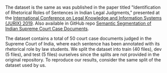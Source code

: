 The dataset is the same as was published in the paper titled "Identification of Rhetorical Roles of Sentences in Indian Legal Judgments," presented at the [International Conference on Legal Knowledge and Information Systems (JURIX) 2019](https://jurix2019.oeg-upm.net/index.html). Also available in GitHub repo [Semantic Segmentation of Indian Supreme Court Case Documents](https://github.com/Law-AI/semantic-segmentation).

The dataset contains a total of 50 court case documents judged in the Supreme Court of India, where each sentence has been annotated with its rhetorical role by law students. We split the dataset into train (40 files), dev (5 files), and test (5 files) ourselves since the splits are not provided in the original repository. To reproduce our results, consider the same split of the dataset used by us. 













